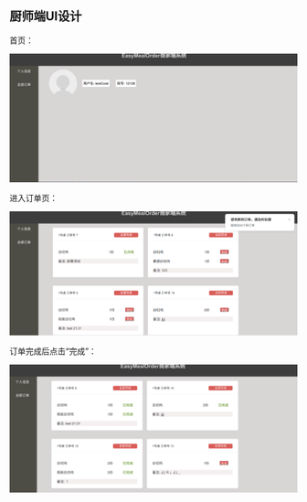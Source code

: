 ## 厨师端UI设计

首页：

![](image/厨师端首页.png)

进入订单页：

![](image/厨师端订单.png)

订单完成后点击“完成”：

![](image/厨师端完成.png)

